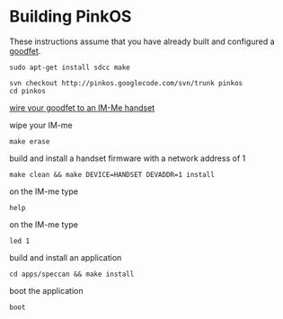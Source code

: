 # Building PinkOS #

These instructions assume that you have already built and configured a [goodfet](http://goodfet.sourceforge.net/tutorial/).


```
sudo apt-get install sdcc make
```


```
svn checkout http://pinkos.googlecode.com/svn/trunk pinkos
cd pinkos
```

[wire your goodfet to an IM-Me handset](http://travisgoodspeed.blogspot.com/2010/03/im-me-goodfet-wiring-tutorial.html)

wipe your IM-me

```
make erase
```

build and install a handset firmware with a network address of 1

```
make clean && make DEVICE=HANDSET DEVADDR=1 install
```

on the IM-me type
```
help
```

on the IM-me type
```
led 1
```


build and install an application

```
cd apps/speccan && make install
```

boot the application

```
boot
```